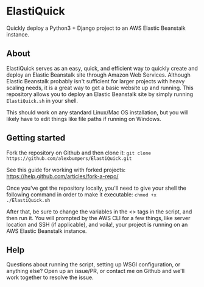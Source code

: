 # ElastiQuick
Quickly deploy a Python3 + Django project to an AWS Elastic Beanstalk instance.

## About
ElastiQuick serves as an easy, quick, and efficient way to quickly create and
deploy an Elastic Beanstalk site through Amazon Web Services. Although Elastic
Beanstalk probably isn't sufficient for larger projects with heavy scaling needs,
it is a great way to get a basic website up and running. This repository allows
you to deploy an Elastic Beanstalk site by simply running `ElastiQuick.sh`
in your shell.

This should work on any standard Linux/Mac OS installation, but
you will likely have to edit things like file paths if running on Windows.

## Getting started
Fork the repository on Github and then clone it:
`git clone https://github.com/alexbumpers/ElastiQuick.git`

See this guide for working with forked projects: https://help.github.com/articles/fork-a-repo/

Once you've got the repository locally, you'll need to give your shell the
following command in order to make it executable:
`chmod +x ./ElastiQuick.sh`

After that, be sure to change the variables in the <> tags in the script,
and then run it. You will prompted by the AWS CLI for a few things, like
server location and SSH (if applicable), and voila!, your project is running
on an AWS Elastic Beanstalk instance.

## Help
Questions about running the script, setting up WSGI configuration, or anything
else? Open up an issue/PR, or contact me on Github and we'll work together to
resolve the issue.
